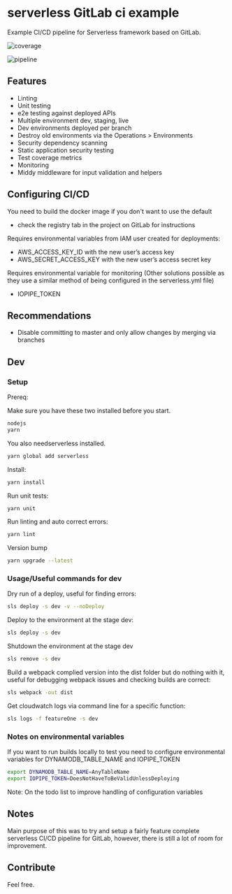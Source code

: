 # serverless GitLab ci example

Example CI/CD pipeline for Serverless framework based on GitLab.

![coverage](https://gitlab.com/Zurnaz/serverless-gitlab-ci-example/badges/master/coverage.svg)

![pipeline](https://gitlab.com/Zurnaz/serverless-gitlab-ci-example/badges/master/pipeline.svg)

## Features

- Linting
- Unit testing
- e2e testing against deployed APIs
- Multiple environment dev, staging, live
- Dev environments deployed per branch
- Destroy old environments via the Operations > Environments
- Security dependency scanning
- Static application security testing
- Test coverage metrics
- Monitoring
- Middy middleware for input validation and helpers

## Configuring CI/CD

You need to build the docker image if you don't want to use the default

- check the registry tab in the project on GitLab for instructions

Requires environmental variables from IAM user created for deployments:

- AWS_ACCESS_KEY_ID with the new user’s access key
- AWS_SECRET_ACCESS_KEY with the new user’s access secret key

Requires environmental variable for monitoring (Other solutions possible as they use a similar method of being configured in the serverless.yml file)

- IOPIPE_TOKEN

## Recommendations

- Disable committing to master and only allow changes by merging via branches

## Dev

### Setup

Prereq:

Make sure you have these two installed before you start.

```bash
nodejs
yarn
```

You also needserverless installed.

```bash
yarn global add serverless
```

Install:

```bash
yarn install
```

Run unit tests:

```bash
yarn unit
```

Run linting and auto correct errors:

```bash
yarn lint
```

Version bump

```bash
yarn upgrade --latest
```

### Usage/Useful commands for dev

Dry run of a deploy, useful for finding errors:

```bash
sls deploy -s dev -v --noDeploy
```

Deploy to the environment at the stage dev:

```bash
sls deploy -s dev
```

Shutdown the environment at the stage dev

```bash
sls remove -s dev
```

Build a webpack complied version into the dist folder but do nothing with it, useful for debugging webpack issues and checking builds are correct:

```bash
sls webpack -out dist
```

Get cloudwatch logs via command line for a specific function:

```bash
sls logs -f featureOne -s dev
```

### Notes on environmental variables

If you want to run builds locally to test you need to configure environmental variables for DYNAMODB_TABLE_NAME and IOPIPE_TOKEN

```bash
export DYNAMODB_TABLE_NAME=AnyTableName
export IOPIPE_TOKEN=DoesNotHaveToBeValidUnlessDeploying
```

Note: On the todo list to improve handling of configuration variables

## Notes

Main purpose of this was to try and setup a fairly feature complete serverless CI/CD pipeline for GitLab, however, there is still a lot of room for improvement.

## Contribute

Feel free.
